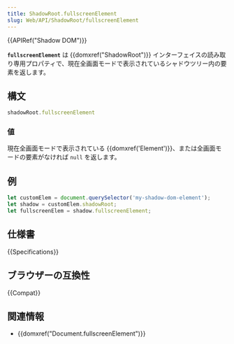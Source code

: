 ```yaml
---
title: ShadowRoot.fullscreenElement
slug: Web/API/ShadowRoot/fullscreenElement
---
```


{{APIRef("Shadow DOM")}}

**`fullscreenElement`** は {{domxref("ShadowRoot")}} インターフェイスの読み取り専用プロパティで、現在全画面モードで表示されているシャドウツリー内の要素を返します。

## 構文

```js
shadowRoot.fullscreenElement
```

### 値

現在全画面モードで表示されている {{domxref('Element')}}、または全画面モードの要素がなければ `null` を返します。

## 例

```js
let customElem = document.querySelector('my-shadow-dom-element');
let shadow = customElem.shadowRoot;
let fullscreenElem = shadow.fullscreenElement;
```

## 仕様書

{{Specifications}}

## ブラウザーの互換性

{{Compat}}

## 関連情報

- {{domxref("Document.fullscreenElement")}}
